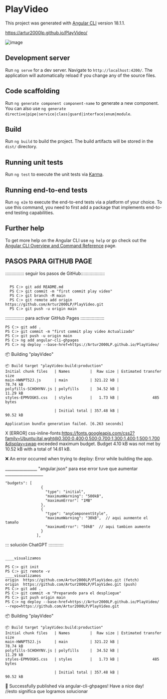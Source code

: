 # PlayVideo

This project was generated with [Angular CLI](https://github.com/angular/angular-cli) version 18.1.1.

 https://artur2000lp.github.io/PlayVideo/

 ![image](https://github.com/user-attachments/assets/e61e527f-fc4e-4210-aaed-ecd29d1bda98)

## Development server

Run `ng serve` for a dev server. Navigate to `http://localhost:4200/`. The application will automatically reload if you change any of the source files.

## Code scaffolding

Run `ng generate component component-name` to generate a new component. You can also use `ng generate directive|pipe|service|class|guard|interface|enum|module`.

## Build

Run `ng build` to build the project. The build artifacts will be stored in the `dist/` directory.

## Running unit tests

Run `ng test` to execute the unit tests via [Karma](https://karma-runner.github.io).

## Running end-to-end tests

Run `ng e2e` to execute the end-to-end tests via a platform of your choice. To use this command, you need to first add a package that implements end-to-end testing capabilities.

## Further help

To get more help on the Angular CLI use `ng help` or go check out the [Angular CLI Overview and Command Reference](https://angular.dev/tools/cli) page.
## PASOS PARA GITHUB PAGE

::::::::::::::: seguir los pasos de GitHub:::::::::::::::::::
```code

  PS C:> git add README.md
  PS C:> git commit -m "first commit play video"
  PS C:> git branch -M main
  PS C:> git remote add origin https://github.com/Artur2000LP/PlayVideo.git
  PS C:> git push -u origin main
```
::::::::::::::: para activar GitHub Pages :::::::::::::::::::
``` code
PS C:> git add .
PS C:> git commit -m "first commit play video Actualizado"
PS C:> git push -u origin main   
PS C:> ng add angular-cli-ghpages
PS C:> ng deploy --base-href=https://Artur2000LP.github.io/PlayVideo/
```

📦 Building "playVideo"
```code
📦 Build target "playVideo:build:production"
Initial chunk files   | Names         |  Raw size | Estimated transfer size
main-HWNPT52J.js      | main          | 321.22 kB |                78.74 kB
polyfills-SCHOHYNV.js | polyfills     |  34.52 kB |                11.29 kB
styles-EPMVOGKS.css   | styles        |   1.73 kB |               485 bytes

                      | Initial total | 357.48 kB |                90.52 kB

Application bundle generation failed. [6.263 seconds]
```
X [ERROR] css-inline-fonts:https://fonts.googleapis.com/css2?family=Ubuntu:ital,wght@0,300;0,400;0,500;0,700;1,300;1,400;1,500;1,700&display=swap exceeded maximum budget. Budget 4.10 kB was not met by 10.52 kB with a total of 14.61 kB.

❌ An error occurred when trying to deploy:
Error while building the app.


________________ "angular.json"   para ese error tuve que aumentar ___________________
```code
"budgets": [
                {
                  "type": "initial",
                  "maximumWarning": "500kB",
                  "maximumError": "1MB"
                },
                {
                  "type": "anyComponentStyle",
                  "maximumWarning": "30kB",  // aqui aunmente el tamaño
                  "maximumError": "50kB"  // aqui tambien aumente 
                }
              ],
```

:::  solución ChatGPT ::::::::::::
```code

____visualizamos 

PS C:> git init
PS C:> git remote -v 
____visualizamos 
origin  https://github.com/Artur2000LP/PlayVideo.git (fetch)
origin  https://github.com/Artur2000LP/PlayVideo.git (push)
PS C:> git add .
PS C:> git commit -m "Preparando para el despliegue"
PS C:> git push origin main
PS C:> ng deploy --base-href=https://Artur2000LP.github.io/PlayVideo/ --repo=https://github.com/Artur2000LP/PlayVideo.git
```
📦 Building "playVideo"
```code
📦 Build target "playVideo:build:production"
Initial chunk files   | Names         |  Raw size | Estimated transfer size
main-HWNPT52J.js      | main          | 321.22 kB |                78.74 kB
polyfills-SCHOHYNV.js | polyfills     |  34.52 kB |                11.29 kB
styles-EPMVOGKS.css   | styles        |   1.73 kB |               485 bytes

                      | Initial total | 357.48 kB |                90.52 kB
```
🌟 Successfully published via angular-cli-ghpages! Have a nice day!  
//esto significa que logramos solucionar 
